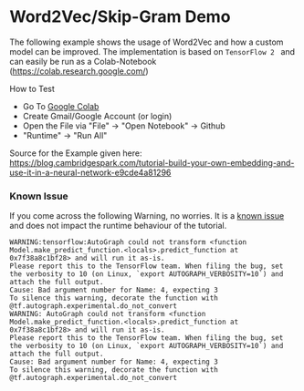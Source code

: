 # Word2Vec/Skip-Gram Demo

The following example shows the usage of Word2Vec and how a custom
model can be improved. The implementation is based on `TensorFlow 2 `
and can easily be run as a Colab-Notebook (https://colab.research.google.com/)

How to Test
- Go To [Google Colab](https://colab.research.google.com/)
- Create Gmail/Google Account (or login)
- Open the File via "File" -> "Open Notebook" -> Github
- "Runtime" -> "Run All"

Source for the Example given here: https://blog.cambridgespark.com/tutorial-build-your-own-embedding-and-use-it-in-a-neural-network-e9cde4a81296

###  Known Issue

If you come across the following Warning, no worries. It is a [known issue](https://github.com/tensorflow/tensorflow/issues/37144)
and does not impact the runtime behaviour of the tutorial.

```
WARNING:tensorflow:AutoGraph could not transform <function Model.make_predict_function.<locals>.predict_function at 0x7f38a8c1bf28> and will run it as-is.
Please report this to the TensorFlow team. When filing the bug, set the verbosity to 10 (on Linux, `export AUTOGRAPH_VERBOSITY=10`) and attach the full output.
Cause: Bad argument number for Name: 4, expecting 3
To silence this warning, decorate the function with @tf.autograph.experimental.do_not_convert
WARNING: AutoGraph could not transform <function Model.make_predict_function.<locals>.predict_function at 0x7f38a8c1bf28> and will run it as-is.
Please report this to the TensorFlow team. When filing the bug, set the verbosity to 10 (on Linux, `export AUTOGRAPH_VERBOSITY=10`) and attach the full output.
Cause: Bad argument number for Name: 4, expecting 3
To silence this warning, decorate the function with @tf.autograph.experimental.do_not_convert
```
